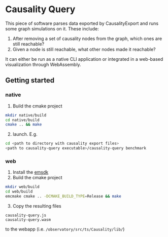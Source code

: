 # Causality Query

This piece of software parses data exported by CausalityExport and runs some graph simulations on it. These include:

1. After removing a set of causality nodes from the graph, which ones are still reachable?
2. Given a node is still reachable, what other nodes made it reachable?

It can either be run as a native CLI application or integrated in a web-based visualization through WebAssembly.

## Getting started

### native

1. Build the cmake project
```bash
mkdir native/build
cd native/build
cmake .. && make
```
2. launch. E.g.
```bash
cd <path to directory with causality export files>
<path to causality-query executable>/causality-query benchmark
```


### web

1. Install the [emsdk](https://github.com/emscripten-core/emsdk)
2. Build the cmake project

```bash
mkdir web/build
cd web/build
emcmake cmake .. -DCMAKE_BUILD_TYPE=Release && make
```
3. Copy the resulting files
```
causality-query.js
causality-query.wasm
```
to the webapp (i.e. `/observatory/src/ts/Causality/lib/`)